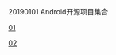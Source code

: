 
20190101 Android开源项目集合

[01](https://github.com/Trinea/android-open-project/blob/master/README.md)

[02](https://juejin.im/entry/58ba1cf72f301e006c5f4774)

